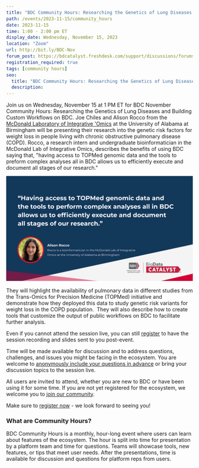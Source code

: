 ```yaml
---
title: "BDC Community Hours: Researching the Genetics of Lung Diseases and Building Custom Workflows on BDC"
path: /events/2023-11-15/community_hours
date: 2023-11-15
time: 1:00 - 2:00 pm ET
display_date: Wednesday, November 15, 2023
location: "Zoom"
url: http://bit.ly/BDC-Nov
forum_post: https://bdcatalyst.freshdesk.com/support/discussions/forums/60000252439
registration_required: true
tags: [community hours]
seo:
  title: "BDC Community Hours: Researching the Genetics of Lung Diseases and Building Custom Workflows on BDC"
  description:
---
```

Join us on Wednesday, November 15 at 1 PM ET for BDC November Community Hours: Researching the Genetics of Lung Diseases and Building Custom Workflows on BDC. Joe Chiles and Alison Rocco from the [McDonald Laboratory of Integrative 'Omics](https://sites.uab.edu/mcdonaldlab/) at the University of Alabama at Birmingham will be presenting their research into the genetic risk factors for weight loss in people living with chronic obstructive pulmonary disease (COPD). Rocco, a research intern and undergraduate bioinformatician in the McDonald Lab of Integrative Omics, describes the benefits of using BDC saying that, "having access to TOPMed genomic data and the tools to preform complex analyses all in BDC allows us to efficiently execute and document all stages of our research."

<div class="twothirds-width-image">
  <img src='./2023-11-15_community-hours-graphic.png' alt="View enlarged image"/>
</div>

They will highlight the availability of pulmonary data in different studies from the Trans-Omics for Precision Medicine (TOPMed) initiative and demonstrate how they deployed this data to study genetic risk variants for weight loss in the COPD population.  They will also describe how to create tools that customize the output of public workflows on BDC to facilitate further analysis.

Even if you cannot attend the session live, you can still [register](http://bit.ly/BDC-Nov) to have the session recording and slides sent to you post-event.

Time will be made available for discussion and to address questions, challenges, and issues you might be facing in the ecosystem. You are welcome to [anonymously include your questions in advance](https://forms.gle/iPifJTM5q2eeKa7UA) or bring your discussion topics to the session live.

All users are invited to attend, whether you are new to BDC or have been using it for some time. If you are not yet registered for the ecosystem, we welcome you to [join our community](https://biodatacatalyst.nhlbi.nih.gov/contact/ecosystem/).

Make sure to [register now](http://bit.ly/BDC-Nov) - we look forward to seeing you!

### What are Community Hours?

BDC Community Hours is a monthly, hour-long event where users can learn about features of the ecosystem. The hour is split into time for presentation by a platform team and time for questions. Teams will showcase tools, new features, or tips that meet user needs. After the presentations, time is available for discussion and questions for platform reps from users.